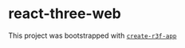 # react-three-web

This project was bootstrapped with [`create-r3f-app`](https://github.com/utsuboco/create-r3f-app)
